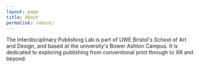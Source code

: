 ```yaml
---
layout: page
title: About
permalink: /about/
---
```


The Interdisciplinary Publishing Lab is part of UWE Bristol's School of Art and Design, and based at the university's Bower Ashton Campus. It is dedicated to exploring publishing from conventional print through to XR and beyond. 
